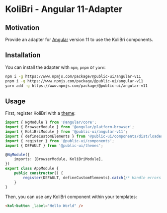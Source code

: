 # KoliBri - Angular 11-Adapter

## Motivation

Provide an adapter for [Angular](https://angular.dev/) version 11 to use the KoliBri components.

## Installation

You can install the adapter with `npm`, `pnpm` or `yarn`:

```bash
npm i -g https://www.npmjs.com/package/@public-ui/angular-v11
pnpm i -g https://www.npmjs.com/package/@public-ui/angular-v11
yarn add -g https://www.npmjs.com/package/@public-ui/angular-v11
```

## Usage

First, register KoliBri with a [theme](https://github.com/public-ui/kolibri/tree/develop/packages/themes):

```ts
import { NgModule } from '@angular/core';
import { BrowserModule } from '@angular/platform-browser';
import { KoliBriModule } from '@public-ui/angular-v11';
import { defineCustomElements } from '@public-ui/components/dist/loader';
import { register } from '@public-ui/components';
import { DEFAULT } from '@public-ui/themes';

@NgModule({
	imports: [BrowserModule, KoliBriModule],
})
export class AppModule {
	public constructor() {
		register(DEFAULT, defineCustomElements).catch(/* Handle errors */);
	}
}
```

Then, you can use any KoliBri component within your templates:

```html
<kol-button _label="Hello World" />
```
